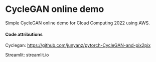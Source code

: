 # CycleGAN online demo

Simple CycleGAN online demo for Cloud Computing 2022 using AWS. 

#### Code attributions

Cyclegan: https://github.com/junyanz/pytorch-CycleGAN-and-pix2pix

Streamlit: streamlit.io
